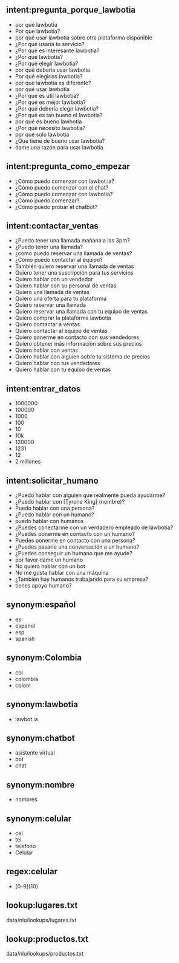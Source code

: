 ## intent:pregunta_porque_lawbotia
- por qué lawbotia
- Por que lawbotia?
- por qué usar lawbotia sobre otra plataforma disponible
- ¿Por qué usaría tu servicio?
- ¿Por qué es interesante lawbotia?
- ¿Por qué lawbotia?
- ¿Por qué elegir lawbotia?
- por qué debería usar lawbotia
- Por qué elegirías lawbotia?
- por que lawbotia es diferente?
- por qué usar lawbotia
- ¿Por qué es útil lawbotia?
- ¿Por qué es mejor lawbotia?
- ¿Por qué debería elegir lawbotia?
- ¿Por qué es tan bueno el lawbotia?
- por qué es bueno lawbotia
- ¿Por qué necesito lawbotia?
- por que solo lawbotia
- ¿Qué tiene de bueno usar lawbotia?
- dame una razón para usar lawbotia

## intent:pregunta_como_empezar
- ¿Cómo puedo comenzar con lawbot.ia?
- ¿Cómo puedo comenzar con el chat?
- ¿Cómo puedo comenzar con lawbotia?
- ¿Cómo puedo comenzar?
- ¿Cómo puedo probar el chatbot?

## intent:contactar_ventas
- ¿Puedo tener una llamada mañana a las 3pm?
- ¿Puedo tener una llamada?
- ¿como puedo reservar una llamada de ventas?
- ¿Cómo puedo contactar al equipo?
- También quiero reservar una llamada de ventas
- Quiero tener una suscripción para tus servicios
- Quiero hablar con un vendedor
- Quiero hablar con su personal de ventas.
- Quiero una llamada de ventas
- Quiero una oferta para tu plataforma
- Quiero reservar una llamada
- Quiero reservar una llamada con tu equipo de ventas
- Quiero comprar la plataforma lawbotia
- Quiero contactar a ventas
- Quiero contactar al equipo de ventas
- Quiero ponerme en contacto con sus vendedores
- Quiero obtener más información sobre sus precios
- Quiero hablar con ventas
- Quiero hablar con alguien sobre tu sistema de precios
- Quiero hablar con tus vendedores
- Quiero hablar con tu equipo de ventas

## intent:entrar_datos
- 1000000
- 100000
- 1000
- 100
- 10
- 10k
- 120000
- 1231
- 12
- 2 millones

## intent:solicitar_humano
- ¿Puedo hablar con alguien que realmente pueda ayudarme?
- ¿Puedo hablar con [Tyrone King] (nombre)?
- Puedo hablar con una persona?
- ¿Puedo hablar con un humano?
- puedo hablar con humanos
- ¿Puedes conectarme con un verdadero empleado de lawbotia?
- ¿Puedes ponerme en contacto con un humano?
- Puedes ponerme en contacto con una persona?
- ¿Puedes pasarle una conversación a un humano?
- ¿Puedes conseguir un humano que me ayude?
- por favor dame un humano
- No quiero hablar con un bot
- No me gusta hablar con una máquina
- ¿También hay humanos trabajando para su empresa?
- tienes apoyo humano?

## synonym:español
- es
- espanol
- esp
- spanish

## synonym:Colombia
- col
- colombia
- colom

## synonym:lawbotia
- lawbot.ia

## synonym:chatbot
- asistente virtual
- bot
- chat

## synonym:nombre
- nombres

## synonym:celular
- cel
- tel
- telefono
- Celular

## regex:celular
- [0-9]{10}

## lookup:lugares.txt
  data/nlu/lookups/lugares.txt

## lookup:productos.txt
  data/nlu/lookups/productos.txt